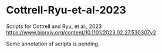 # Cottrell-Ryu-et-al-2023
Scripts for Cottrell and Ryu, et al., 2023 https://www.biorxiv.org/content/10.1101/2023.02.27.530307v2

Some annotation of scripts is pending.
